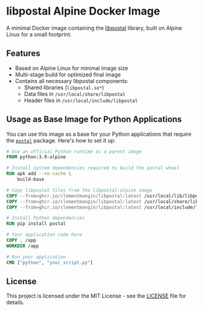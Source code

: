 # libpostal Alpine Docker Image

A minimal Docker image containing the [libpostal](https://github.com/openvenues/libpostal) library, built on Alpine Linux for a small footprint.

## Features

- Based on Alpine Linux for minimal image size
- Multi-stage build for optimized final image
- Contains all necessary libpostal components:
  - Shared libraries (`libpostal.so*`)
  - Data files in `/usr/local/share/libpostal`
  - Header files in `/usr/local/include/libpostal`

## Usage as Base Image for Python Applications

You can use this image as a base for your Python applications that require the [`postal`](https://github.com/openvenues/pypostal) package. Here's how to set it up:

```dockerfile
# Use an official Python runtime as a parent image
FROM python:3.9-alpine

# Install system dependencies required to build the postal wheel
RUN apk add --no-cache \
    build-base

# Copy libpostal files from the libpostal:alpine image
COPY --from=ghcr.io/clementmangin/libpostal:latest /usr/local/lib/libpostal.so* /usr/local/lib/
COPY --from=ghcr.io/clementmangin/libpostal:latest /usr/local/share/libpostal /usr/local/share/libpostal
COPY --from=ghcr.io/clementmangin/libpostal:latest /usr/local/include/libpostal /usr/local/include/libpostal

# Install Python dependencies
RUN pip install postal

# Your application code here
COPY . /app
WORKDIR /app

# Run your application
CMD ["python", "your_script.py"]
```

## License

This project is licensed under the MIT License - see the [LICENSE](LICENSE) file for details.
